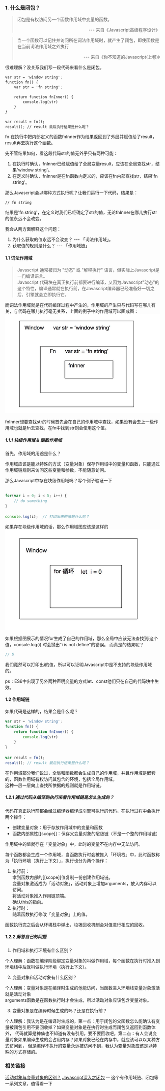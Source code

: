 ### 1. 什么是闭包？

> 闭包是有权访问另一个函数作用域中变量的函数。<p style="text-align:right">--- 来自《Javascript高级程序设计》</p>


> 当一个函数可以记住并访问所在词法作用域时，就产生了闭包，即使函数是在当前词法作用域之外执行<p style="text-align:right">--- 来自《你不知道的Javascript(上卷)》</p>

很难理解？没关系我们写一段代码来看什么是闭包。

```
var str = 'window string';
function fn() {
    var str = 'fn string';
    
    return function fnInner() {
        console.log(str)
    }
}

var result = fn();
result(); // result 最后执行结果是什么呢？

```
fn 在执行中把内部定义的函数fnInner作为结果返回到了外层并赋值给了result，result再去执行这个函数。<br/>

先不管结果如何，看这段代码str的值无外乎只有两种可能：
1. 在执行时确认，fnInner已经赋值给了全局变量result，应该在全局查找str，结果'window string'。
2. 在定义时确认，fnInner是在fn函数内定义的，应该在fn内部查找str，结果'fn string'。


那么Javascript会以哪种方式执行呢？让我们运行一下代码，结果是：
```angular2html
// fn string
```

结果是'fn string'，在定义时我们已经确定了str的值，无论fnInner在哪儿执行str的值永远不会改变。<br/>

我会从两方面解释这个问题：
   1. 为什么获取的值永远不会改变？ --- 「词法作用域」。
   2. 获取值的规则是什么？ --- 「作用域链」

#### 1.1 词法作用域

> Javascript 通常被归为 "动态" 或 "解释执行" 语言，但实际上Javascript是一门编译语言。<br/>
Javascript 代码块在真正执行前都要进行编译，又因为Javascript"动态"的这个特性，编译通常就在执行前，在Javascript编译器已经准备好一切之后，引擎就会立即执行它。<br/>


而词法作用域就是在代码编译过程中产生的，作用域的产生只与代码写在哪儿有关，与代码在哪儿执行毫无关系，上面的例子中的作用域可以画成图：
![](images/01-01.jpeg)

fnInner想要查找str的时候首先会在自己的作用域中查找，如果没有会去上一级作用域也就是fn去查找，在fn中找到str则会使用这个值。

##### 1.1.1 块级作用域 & 函数作用域

首先，作用域的用途是什么？<br/>

作用域应该是能以特殊的方式（变量对象）保存作用域中的变量和函数，只能通过作用域链规则来访问这些变量和参数，不能随意访问。

那么Javascript中存在块级作用域吗？写个例子验证一下
```javascript 1.5

for(var i = 0; i < 5; i++) {
    // do something
}

console.log(i);  // 打印出来的值是什么呢？
```
如果存在块级作用域的话，那么作用域图应该是这样的
![](images/01-02.jpeg)

如果根据图展示的情况for生成了自己的作用域，那么全局中应该无法查找到i这个值，console.log(i) 时会抛出"i is not define"的错误。
而真是的结果呢？<br/>

```javascript 1.5
// 5
```
我们竟然可以打印出i的值，所以可以证明Javascript中是不支持的块级作用域的。

ps：ES6中出现了另外两种声明变量的方式let、const他们只在自己的代码块中生效。


#### 1.2 作用域链
如果代码是这样的，结果会是什么呢？
```javascript 1.5
var str = 'window string';
function fn() {
    return function fnInner() {
        console.log(str)
    }
}

var result = fn();
result(); // result 最后执行结果是什么呢？

```

在作用域部分我们说过，全局和函数都会生成自己的作用域，并且作用域是嵌套的，函数作用域有权访问其包含的环境，包括全局作用域。<br/>
这种一层一层向上查找所依据的规则就是作用域链。

##### 1.2.1 通过代码从编译到执行来看作用域链是怎么生成的？
代码在真正执行前都会经过编译器编译成引擎可执行的代码，在执行过程中会执行两个操作：

- 创建变量对象：用于存放作用域中的变量和函数
- 函数内部属性[[scope]]：保存父变量对象的层级链（不是一个整的作用域链）

作用域中的值就存在「变量对象」中，此时的变量不在内存中无法访问。 <br/>

每个函数都会生成一个作用域，当函数执行时会被推入「环境栈」中，此时函数称为「执行环境（执行上下文）」，执行也分为两个操作：

1. 执行前：<br/>
    拿到函数内部的[[scope]]值复制一份创建作用域链。<br/>
    变量对象激活成为「活动对象」，活动对象上增加arguments，放入内存可以访问。<br/>
    将活动对象推入作用链顶端。<br/>
    确认this的指向。 <br/>
2. 执行时：<br/>
    随着函数执行修改「变量对象」上的值。
    
函数执行完之后会从环境栈中弹出，垃圾回收机制会对值进行相应的回收。

##### 1.2.2 解答自己的问题

1. 作用域和执行环境有什么区别？

个人理解：函数在编译阶段绑定变量对象的叫做作用域，每个函数在执行时推入到环境栈中后就叫做执行环境（执行上下文）。<br/>

2. 变量对象和活动对象有什么区别？

个人理解：变量对象是在编译时生成的他能访问，当函数进入环境栈变量对象激活就是活动对象<br/>
arguments函数是在函数执行时才会生成，所以活动对象应该包含变量对象。

3. 变量对象是在编译时候生成的吗？还是在执行前？

个人理解：我认为是在编译时生成的，第一点：用于闭包的父函数怎么能确认有变量被闭包引用不要回收掉？如果变量对象是在执行时生成而闭包又返回到函数体外，
代码就算是神仙也不知道有没有引用，要不要回收吧。第二点：有人会说变量对象如果编译生成的会占用内存？如果对象已经在内存中，就应该可以以某种方式访问到，
但是编译不执行的变量永远被访问不到，我认为变量对象应该是以特殊的方式存储的。


  
### 相关链接  
[活动对象与变量对象的区别？](https://www.zhihu.com/question/36393048)
[Javascript深入之闭包](https://github.com/mqyqingfeng/Blog/issues/9)  -- 这个有作用域链、闭包等一系列文章，值得看一下










